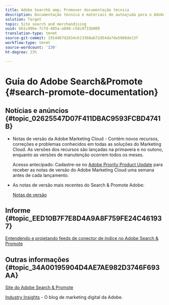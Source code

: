 ```yaml
---
title: Adobe Search& amp; Promover documentação técnica
description: Documentação técnica e materiais de autoajuda para o Adobe Search& amp; Promover
solution: Target
topic: Site search and merchandising
uuid: bb1c49be-7cfd-485a-a848-c5dc8733b009
translation-type: tm+mt
source-git-commit: 1914d67d2634cb13368ab72d54da7da5988de13f
workflow-type: tm+mt
source-wordcount: '139'
ht-degree: 23%

---
```



# Guia do Adobe Search&amp;Promote {#search-promote-documentation}

## Notícias e anúncios {#topic_02625547D07F411DBAC9593FCBD4741B}

<!-- * **Attention:** [Adobe Search&amp;Promote End-of-Service Announcement](/help/sp-eol.md). -->

* Notas de versão da Adobe Marketing Cloud - Contém novos recursos, correções e problemas conhecidos em todas as soluções do Marketing Cloud. As versões dos recursos são lançadas na primavera e no outono, enquanto as versões de manutenção ocorrem todos os meses.

   Acesso antecipado: Cadastre-se no [Adobe Priority Product Update](https://campaign.adobe.com/webApp/adbePriorityProductSubscribe) para receber as notas de versão do Adobe Marketing Cloud uma semana antes de cada lançamento.

* As notas de versão mais recentes do Search &amp; Promote Adobe:

   [Notas de versão](/help/c-searchpromote-release-notes/c-rn-02-13-18-version-1811.md)

## Informe {#topic_EED10B7F7E8D4A9A8F759FE24C461937}

[Entendendo e projetando feeds de conector de índice no Adobe Search &amp; Promote](https://marketing.adobe.com/resources/help/en_US/snp/index_connector_feeds.pdf)

## Outras informações {#topic_34A00195904D4AE7AE982D3746F693AA}

[Site do Adobe Search &amp; Promote](https://www.adobe.com/solutions/testing-targeting/search-driven-merchandising.html)

[Industry Insights](https://blogs.adobe.com/digitalmarketing/) - O blog de marketing digital da Adobe.
